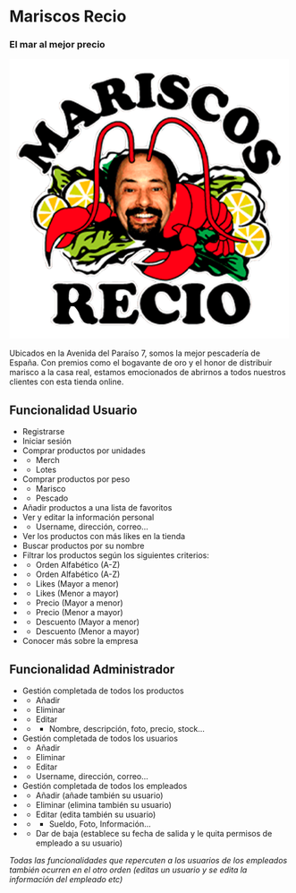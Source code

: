# Mariscos Recio
### El mar al mejor precio

![Logo Mariscos Recio](PROG/pruebaproyectoBrunoDelgado/src/main/resources/static/img/logo.png)

Ubicados en la Avenida del Paraíso 7, somos la mejor pescadería de España. Con premios como el bogavante de oro y el honor de distribuir marisco a la casa real, estamos emocionados de abrirnos a todos nuestros clientes con esta tienda online.

## Funcionalidad Usuario
- Registrarse
- Iniciar sesión
- Comprar productos por unidades
- - Merch
- - Lotes
- Comprar productos por peso
- - Marisco
- - Pescado
- Añadir productos a una lista de favoritos
- Ver y editar la información personal
- - Username, dirección, correo...
- Ver los productos con más likes en la tienda
- Buscar productos por su nombre
- Filtrar los productos según los siguientes criterios:
- - Orden Alfabético (A-Z)
- - Orden Alfabético (A-Z)
- - Likes (Mayor a menor)
- - Likes (Menor a mayor)
- - Precio (Mayor a menor)
- - Precio (Menor a mayor)
- - Descuento (Mayor a menor)
- - Descuento (Menor a mayor)
- Conocer más sobre la empresa


## Funcionalidad Administrador

- Gestión completada de todos los productos
- - Añadir
- - Eliminar
- - Editar
- - - Nombre, descripción, foto, precio, stock...
- Gestión completada de todos los usuarios
- - Añadir
- - Eliminar
- - Editar
-  - Username, dirección, correo...
- Gestión completada de todos los empleados
- - Añadir (añade también su usuario)
- - Eliminar (elimina también su usuario)
- - Editar (edita también su usuario)
- - - Sueldo, Foto, Información...
- - Dar de baja (establece su fecha de salida y le quita permisos de empleado a su usuario)

*Todas las funcionalidades que repercuten a los usuarios de los empleados también ocurren en el otro orden (editas un usuario y se edita la información del empleado etc)*
